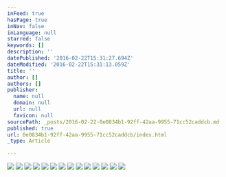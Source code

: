 ```yaml
---
inFeed: true
hasPage: true
inNav: false
inLanguage: null
starred: false
keywords: []
description: ''
datePublished: '2016-02-22T15:31:27.694Z'
dateModified: '2016-02-22T15:31:13.059Z'
title: ''
author: []
authors: []
publisher:
  name: null
  domain: null
  url: null
  favicon: null
sourcePath: _posts/2016-02-22-0e0834b1-92ff-42aa-9955-71cc52caddcb.md
published: true
url: 0e0834b1-92ff-42aa-9955-71cc52caddcb/index.html
_type: Article

---
```

![](https://the-grid-user-content.s3-us-west-2.amazonaws.com/d1d42efd-d7c1-476f-adc7-34018aa6d598.jpg)
![](https://the-grid-user-content.s3-us-west-2.amazonaws.com/a477ec94-ec3f-4be3-ad8a-ddc44565bcf9.jpg)
![](https://the-grid-user-content.s3-us-west-2.amazonaws.com/c98824e3-6141-4104-b231-3eb8dff5b5ee.jpg)
![](https://the-grid-user-content.s3-us-west-2.amazonaws.com/94ae9fe8-a377-40c6-b38c-0ca005a021ee.jpg)
![](https://the-grid-user-content.s3-us-west-2.amazonaws.com/30aea7e3-1238-41bc-8404-a8b47a5ce4e6.jpg)
![](https://the-grid-user-content.s3-us-west-2.amazonaws.com/2a2adec3-db02-4b21-bc5c-0bf8458ce908.jpg)
![](https://the-grid-user-content.s3-us-west-2.amazonaws.com/9352f550-59a3-4dec-be77-017c49d2ab3c.jpg)
![](https://the-grid-user-content.s3-us-west-2.amazonaws.com/c27a4b5a-a269-4cfa-a7f4-5c7a402bd4c9.jpg)
![](https://the-grid-user-content.s3-us-west-2.amazonaws.com/1e832805-6ccc-4411-a21f-adf4792923b0.jpg)
![](https://the-grid-user-content.s3-us-west-2.amazonaws.com/436f884e-3e0f-429d-8a00-92ffe6574870.jpg)
![](https://the-grid-user-content.s3-us-west-2.amazonaws.com/9ba27d37-7e2c-4bab-b5da-4949da0a03b4.jpg)
![](https://the-grid-user-content.s3-us-west-2.amazonaws.com/98c6dd46-316c-446c-bd50-07a1f19ff74c.jpg)
![](https://the-grid-user-content.s3-us-west-2.amazonaws.com/650d426c-9650-4ace-be16-1a655b98ed7b.jpg)
![](https://the-grid-user-content.s3-us-west-2.amazonaws.com/4735bedb-d063-4cdc-969d-61815108804d.jpg)